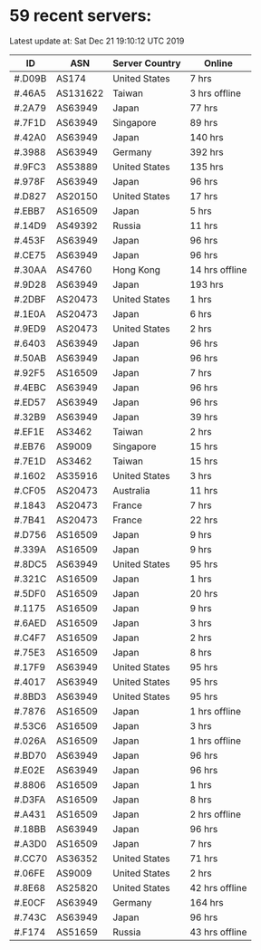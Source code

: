 # 59 recent servers:

Latest update at: Sat Dec 21 19:10:12 UTC 2019

| ID | ASN | Server Country | Online |
| -- | --- | -------------- | ------ |
| #.D09B | AS174 | United States | 7 hrs |
| #.46A5 | AS131622 | Taiwan | 3 hrs offline |
| #.2A79 | AS63949 | Japan | 77 hrs |
| #.7F1D | AS63949 | Singapore | 89 hrs |
| #.42A0 | AS63949 | Japan | 140 hrs |
| #.3988 | AS63949 | Germany | 392 hrs |
| #.9FC3 | AS53889 | United States | 135 hrs |
| #.978F | AS63949 | Japan | 96 hrs |
| #.D827 | AS20150 | United States | 17 hrs |
| #.EBB7 | AS16509 | Japan | 5 hrs |
| #.14D9 | AS49392 | Russia | 11 hrs |
| #.453F | AS63949 | Japan | 96 hrs |
| #.CE75 | AS63949 | Japan | 96 hrs |
| #.30AA | AS4760 | Hong Kong | 14 hrs offline |
| #.9D28 | AS63949 | Japan | 193 hrs |
| #.2DBF | AS20473 | United States | 1 hrs |
| #.1E0A | AS20473 | Japan | 6 hrs |
| #.9ED9 | AS20473 | United States | 2 hrs |
| #.6403 | AS63949 | Japan | 96 hrs |
| #.50AB | AS63949 | Japan | 96 hrs |
| #.92F5 | AS16509 | Japan | 7 hrs |
| #.4EBC | AS63949 | Japan | 96 hrs |
| #.ED57 | AS63949 | Japan | 96 hrs |
| #.32B9 | AS63949 | Japan | 39 hrs |
| #.EF1E | AS3462 | Taiwan | 2 hrs |
| #.EB76 | AS9009 | Singapore | 15 hrs |
| #.7E1D | AS3462 | Taiwan | 15 hrs |
| #.1602 | AS35916 | United States | 3 hrs |
| #.CF05 | AS20473 | Australia | 11 hrs |
| #.1843 | AS20473 | France | 7 hrs |
| #.7B41 | AS20473 | France | 22 hrs |
| #.D756 | AS16509 | Japan | 9 hrs |
| #.339A | AS16509 | Japan | 9 hrs |
| #.8DC5 | AS63949 | United States | 95 hrs |
| #.321C | AS16509 | Japan | 1 hrs |
| #.5DF0 | AS16509 | Japan | 20 hrs |
| #.1175 | AS16509 | Japan | 9 hrs |
| #.6AED | AS16509 | Japan | 3 hrs |
| #.C4F7 | AS16509 | Japan | 2 hrs |
| #.75E3 | AS16509 | Japan | 8 hrs |
| #.17F9 | AS63949 | United States | 95 hrs |
| #.4017 | AS63949 | United States | 95 hrs |
| #.8BD3 | AS63949 | United States | 95 hrs |
| #.7876 | AS16509 | Japan | 1 hrs offline |
| #.53C6 | AS16509 | Japan | 3 hrs |
| #.026A | AS16509 | Japan | 1 hrs offline |
| #.BD70 | AS63949 | Japan | 96 hrs |
| #.E02E | AS63949 | Japan | 96 hrs |
| #.8806 | AS16509 | Japan | 1 hrs |
| #.D3FA | AS16509 | Japan | 8 hrs |
| #.A431 | AS16509 | Japan | 2 hrs offline |
| #.18BB | AS63949 | Japan | 96 hrs |
| #.A3D0 | AS16509 | Japan | 7 hrs |
| #.CC70 | AS36352 | United States | 71 hrs |
| #.06FE | AS9009 | United States | 2 hrs |
| #.8E68 | AS25820 | United States | 42 hrs offline |
| #.E0CF | AS63949 | Germany | 164 hrs |
| #.743C | AS63949 | Japan | 96 hrs |
| #.F174 | AS51659 | Russia | 43 hrs offline |

